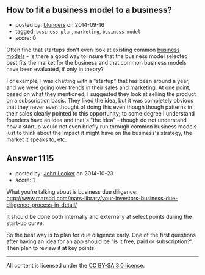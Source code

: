 ## How to fit a business model to a business?

- posted by: [blunders](https://stackexchange.com/users/216182/blunders) on 2014-09-16
- tagged: `business-plan`, `marketing`, `business-model`
- score: 0

Often find that startups don't even look at existing common [business models][1] - is there a good way to insure that the business model selected best fits the market for the business and that common business models have been evaluated, if only in theory?

For example, I was chatting with a "startup" that has been around a year, and we were going over trends in their sales and marketing. At one point, based on what they mentioned, I suggested they look at selling the product on a subscription basis. They liked the idea, but it was completely obvious that they never even thought of doing this even though though patterns in their sales clearly pointed to this opportunity; to some degree I understand founders have an idea and that's "the idea" - though do not understand how a startup would not even briefly run through common business models just to think about the impact it might have on the business's strategy, the market it speaks to, etc.



  [1]: http://digitalenterprise.org/models/models.html


## Answer 1115

- posted by: [John Looker](https://stackexchange.com/users/5196682/john-looker) on 2014-10-23
- score: 1

What you're talking about is business due diligence:
http://www.marsdd.com/mars-library/your-investors-business-due-diligence-process-in-detail/

It should be done both internally and externally at select points during the start-up curve. 

So the best way is to plan for due diligence early. One of the first questions after having an idea for an app should be "is it free, paid or subscription?". Then plan to review it at key points.



---

All content is licensed under the [CC BY-SA 3.0 license](https://creativecommons.org/licenses/by-sa/3.0/).
